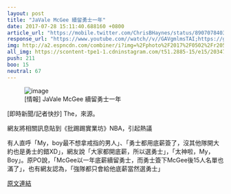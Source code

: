 ```yaml
---
layout: post
title: "JaVale McGee 續留勇士一年"
date: 2017-07-28 15:11:40.688160 +0800
article_url: "https://mobile.twitter.com/ChrisBHaynes/status/890707840301707265;https://goo.gl/r6XAmS"
response_url: "https://www.youtube.com//watch//v//GAVgmlmsTAI;https://goo.gl//ef1fUB;https://youtu.be//znWqWvBH//e4;http://i.imgur.com//Hii4B1T.jpg"
img: http://a2.espncdn.com/combiner/i?img=%2Fphoto%2F2017%2F0502%2Fr205967_2_1024x576_16%2D9.jpg
all_img: https://scontent-tpe1-1.cdninstagram.com/t51.2885-15/e15/20347400_1493539600683870_1285060223622447104_n.jpg;http://i.imgur.com//Hii4B1T.jpg
push: 211
boo: 15
neutral: 67
---
```


<figure>
<img src="http://a2.espncdn.com/combiner/i?img=%2Fphoto%2F2017%2F0502%2Fr205967_2_1024x576_16%2D9.jpg" alt="image">
<figcaption>
[情報] JaVale McGee 續留勇士一年
</figcaption>
</figure>



[即時新聞/記者快抄] The，來源。

網友將相關訊息貼到《批踢踢實業坊》NBA，引起熱議

有人直呼「My，boy最不想拿戒指的男人」、「勇士都用底薪簽了，沒其他隊開大約也是勇士的錯XD」，網友說「大家都開底薪，所以選勇士」，「太神啦，My，Boy」。原PO說，「McGee以一年底薪續留勇士，而勇士簽下McGee後15人名單也滿了」，也有網友認為，「強隊都只會給他底薪當然選勇士」

<a href = "https://www.ptt.cc/bbs/NBA/M.1501196304.A.57A.html">原文連結</a>

